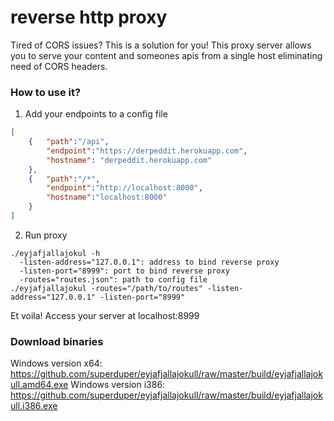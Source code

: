 reverse http proxy
==================

Tired of CORS issues? This is a solution for you! This proxy server allows you to serve your content and someones apis from a single host eliminating need of CORS headers. 

### How to use it?

1. Add your endpoints to a config file

```json
[
	{	"path":"/api",
		"endpoint":"https://derpeddit.herokuapp.com",
		"hostname": "derpeddit.herokuapp.com"
	},
	{   "path":"/*",
		"endpoint":"http://localhost:8000", 
		"hostname":"localhost:8000"
	}
]
````

2. Run proxy

```
./eyjafjallajokul -h
  -listen-address="127.0.0.1": address to bind reverse proxy
  -listen-port="8999": port to bind reverse proxy
  -routes="routes.json": path to config file
./eyjafjallajokul -routes="/path/to/routes" -listen-address="127.0.0.1" -listen-port="8999"

```

Et voila! Access your server at localhost:8999


### Download binaries 

Windows version x64: https://github.com/superduper/eyjafjallajokull/raw/master/build/eyjafjallajokull.amd64.exe
Windows version i386: https://github.com/superduper/eyjafjallajokull/raw/master/build/eyjafjallajokull.i386.exe
